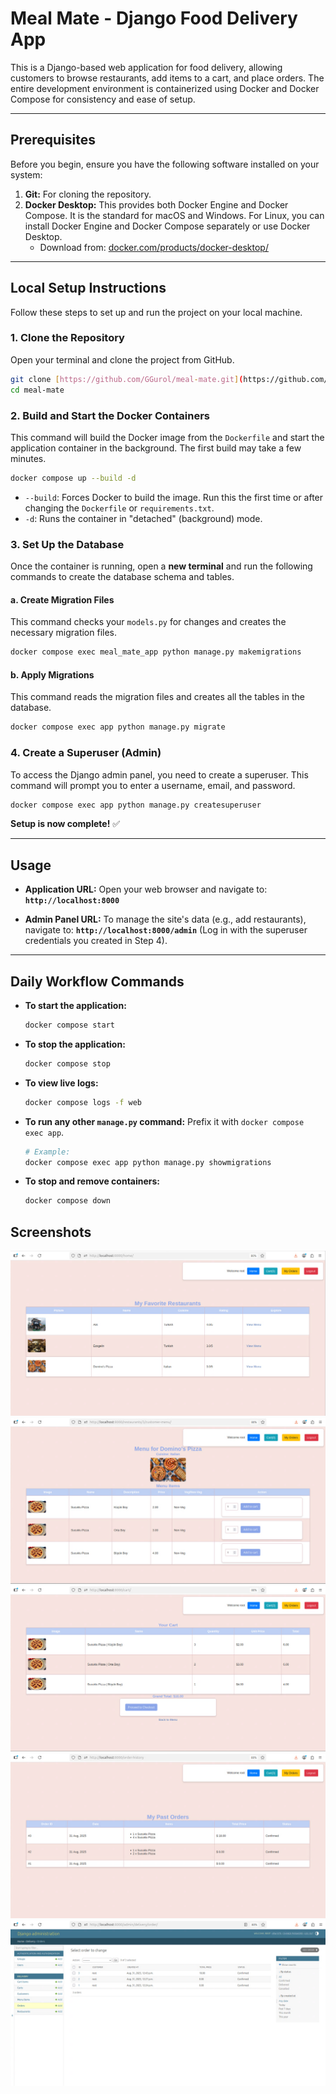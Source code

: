 # Meal Mate - Django Food Delivery App

This is a Django-based web application for food delivery, allowing customers to browse restaurants, add items to a cart, and place orders. The entire development environment is containerized using Docker and Docker Compose for consistency and ease of setup.



---

## Prerequisites

Before you begin, ensure you have the following software installed on your system:

1.  **Git:** For cloning the repository.
2.  **Docker Desktop:** This provides both Docker Engine and Docker Compose. It is the standard for macOS and Windows. For Linux, you can install Docker Engine and Docker Compose separately or use Docker Desktop.
    * Download from: [docker.com/products/docker-desktop/](https://www.docker.com/products/docker-desktop/)

---

## Local Setup Instructions

Follow these steps to set up and run the project on your local machine.

### 1. Clone the Repository
Open your terminal and clone the project from GitHub.
```bash
git clone [https://github.com/GGurol/meal-mate.git](https://github.com/GGurol/meal-mate.git)
cd meal-mate
```

### 2. Build and Start the Docker Containers
This command will build the Docker image from the `Dockerfile` and start the application container in the background. The first build may take a few minutes.

```bash
docker compose up --build -d
```
* `--build`: Forces Docker to build the image. Run this the first time or after changing the `Dockerfile` or `requirements.txt`.
* `-d`: Runs the container in "detached" (background) mode.

### 3. Set Up the Database
Once the container is running, open a **new terminal** and run the following commands to create the database schema and tables.

#### a. Create Migration Files
This command checks your `models.py` for changes and creates the necessary migration files.
```bash
docker compose exec meal_mate_app python manage.py makemigrations
```

#### b. Apply Migrations
This command reads the migration files and creates all the tables in the database.
```bash
docker compose exec app python manage.py migrate
```

### 4. Create a Superuser (Admin)
To access the Django admin panel, you need to create a superuser. This command will prompt you to enter a username, email, and password.
```bash
docker compose exec app python manage.py createsuperuser
```

**Setup is now complete!** ✅

---

## Usage

* **Application URL:** Open your web browser and navigate to:
    **`http://localhost:8000`**

* **Admin Panel URL:** To manage the site's data (e.g., add restaurants), navigate to:
    **`http://localhost:8000/admin`**
    (Log in with the superuser credentials you created in Step 4).

---

## Daily Workflow Commands

* **To start the application:**
    ```bash
    docker compose start
    ```
* **To stop the application:**
    ```bash
    docker compose stop
    ```
* **To view live logs:**
    ```bash
    docker compose logs -f web
    ```
* **To run any other `manage.py` command:**
    Prefix it with `docker compose exec app`.
    ```bash
    # Example:
    docker compose exec app python manage.py showmigrations
    ```
* **To stop and remove containers:**
    ```bash
    docker compose down
    ```

## Screenshots
![1.png](docs/images/1.png)
![2.png](docs/images/2.png)
![3.png](docs/images/3.png)
![4.png](docs/images/4.png)
![5.png](docs/images/5.png)



